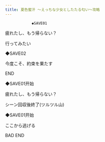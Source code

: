```yaml
---
title: 夏色蜜汗 ～えっちな少女としたたる匂い～攻略
---
```


                ◆SAVE01

疲れたし、もう帰らない？

行ってみたい

◆SAVE02

今度こそ、約束を果たす



END



◆SAVE01开始

疲れたし、もう帰らない？



シーン回収後終了(ツルツル山)



◆SAVE01开始

ここから逃げる



BAD END


              

